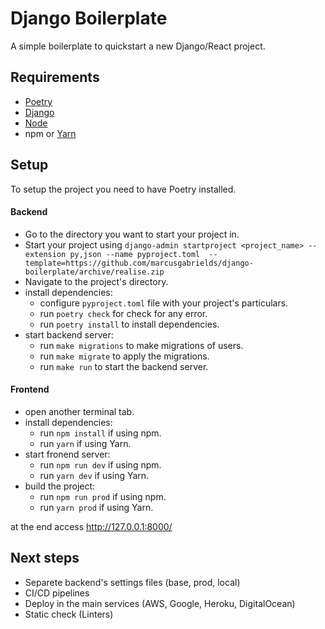 # Django Boilerplate
A simple boilerplate to quickstart a new Django/React project.

## Requirements
- [Poetry](https://python-poetry.org/)
- [Django](https://www.djangoproject.com/)
- [Node](https://nodejs.org/en/)
- npm or [Yarn](https://yarnpkg.com/)

## Setup
To setup the project you need to have Poetry installed.

#### Backend
- Go to the directory you want to start your project in.
- Start your project using `django-admin startproject <project_name> --extension py,json --name pyproject.toml  --template=https://github.com/marcusgabrields/django-boilerplate/archive/realise.zip`
- Navigate to the project's directory.
- install dependencies:
    - configure `pyproject.toml` file with your project's particulars.
    - run `poetry check` for check for any error.
    - run `poetry install` to install dependencies.
- start backend server:
    - run `make migrations` to make migrations of users.
    - run `make migrate` to apply the migrations.
    - run `make run` to start the backend server.

#### Frontend
- open another terminal tab.
- install dependencies:
    - run `npm install` if using npm.
    - run `yarn` if using Yarn.
- start fronend server:
    - run `npm run dev` if using npm.
    - run `yarn dev` if using Yarn.
- build the project:
    - run `npm run prod` if using npm.
    - run `yarn prod` if using Yarn.

at the end access http://127.0.0.1:8000/

## Next steps
- Separete backend's settings files (base, prod, local)
- CI/CD pipelines
- Deploy in the main services (AWS, Google, Heroku, DigitalOcean)
- Static check (Linters)
